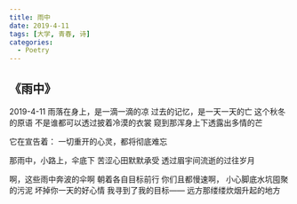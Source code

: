 ```yaml
---
title: 雨中
date: 2019-4-11
tags: [大学, 青春, 诗]
categories: 
  - Poetry
---
```


## 《雨中》

2019-4-11
雨落在身上，是一滴一滴的凉
过去的记忆，是一天一天的亡
这个秋冬的原语
不是谁都可以透过披着冷漠的衣裳
窥到那浑身上下透露出多情的芒

它在宣告着：
一切重开的心灵，都将彻底难忘

那雨中，小路上，伞底下
苦涩心田默默承受
透过眉宇间流逝的过往岁月

啊，这些雨中奔波的伞啊
朝着各自目标前行
你们且都慢速啊，
小心脚底水坑囤聚的污泥
坏掉你一天的好心情
我寻到了我的目标——
远方那缕缕炊烟升起的地方